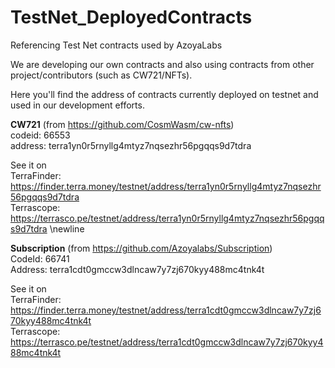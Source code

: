 # TestNet_DeployedContracts
Referencing Test Net contracts used by AzoyaLabs  

We are developing our own contracts and also using contracts from other project/contributors (such as CW721/NFTs).  

Here you'll find the address of contracts currently deployed on testnet and used in our development efforts.  


**CW721** (from https://github.com/CosmWasm/cw-nfts)  
codeid: 66553  
address: terra1yn0r5rnyllg4mtyz7nqsezhr56pgqqs9d7tdra  

See it on   
TerraFinder: https://finder.terra.money/testnet/address/terra1yn0r5rnyllg4mtyz7nqsezhr56pgqqs9d7tdra  
Terrascope: https://terrasco.pe/testnet/address/terra1yn0r5rnyllg4mtyz7nqsezhr56pgqqs9d7tdra  \newline



**Subscription** (from https://github.com/Azoyalabs/Subscription)   
CodeId: 66741    
Address: terra1cdt0gmccw3dlncaw7y7zj670kyy488mc4tnk4t  

See it on  
TerraFinder: https://finder.terra.money/testnet/address/terra1cdt0gmccw3dlncaw7y7zj670kyy488mc4tnk4t   
Terrascope:  https://terrasco.pe/testnet/address/terra1cdt0gmccw3dlncaw7y7zj670kyy488mc4tnk4t  
